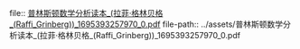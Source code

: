 file:: [普林斯顿数学分析读本_(拉菲·格林贝格_(Raffi_Grinberg))_1695393257970_0.pdf](../assets/普林斯顿数学分析读本_(拉菲·格林贝格_(Raffi_Grinberg))_1695393257970_0.pdf)
file-path:: ../assets/普林斯顿数学分析读本_(拉菲·格林贝格_(Raffi_Grinberg))_1695393257970_0.pdf
